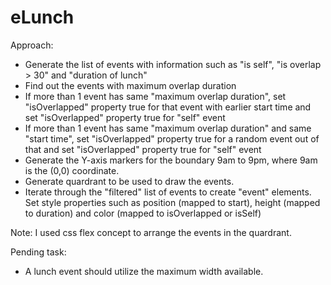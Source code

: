 # eLunch

Approach:
- Generate the list of events with information such as "is self", "is overlap > 30" and "duration of lunch"
- Find out the events with maximum overlap duration
- If more than 1 event has same "maximum overlap duration", set "isOverlapped" property true for that event with earlier start time and set "isOverlapped" property true for "self" event
- If more than 1 event has same "maximum overlap duration" and same "start time", set "isOverlapped" property true for a random event out of that and set "isOverlapped" property true for "self" event
- Generate the Y-axis markers for the boundary 9am to 9pm, where 9am is the (0,0) coordinate.
- Generate quardrant to be used to draw the events.
- Iterate through the "filtered" list of events to create "event" elements. Set style properties such as position (mapped to start), height (mapped to duration) and color (mapped to isOverlapped or isSelf)

Note: I used css flex concept to arrange the events in the quardrant.

Pending task: 
- A lunch event should utilize the maximum width available.
